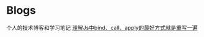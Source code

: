 # Blogs
个人的技术博客和学习笔记
[理解Js中bind、call、apply的最好方式就是重写一遍](https://github.com/zhm19901224/Blogs/blob/master/%E6%8A%80%E6%9C%AF%E6%96%87%E7%AB%A0/bindCallApply.md)
